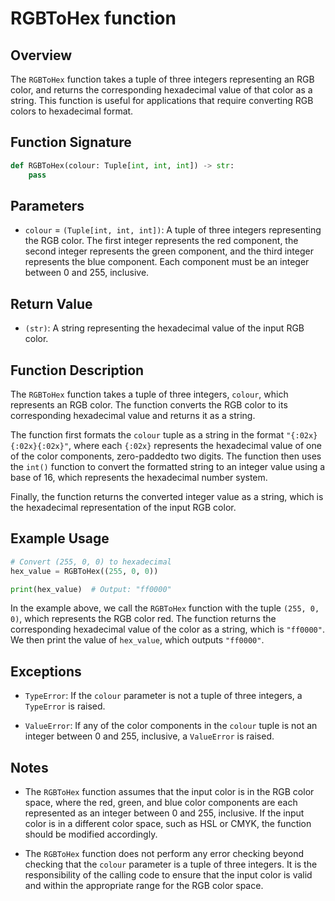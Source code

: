 # RGBToHex function

## Overview

The `RGBToHex` function takes a tuple of three integers representing an RGB color, and returns the corresponding hexadecimal value of that color as a string. This function is useful for applications that require converting RGB colors to hexadecimal format.

## Function Signature

```py
def RGBToHex(colour: Tuple[int, int, int]) -> str:
    pass
```

## Parameters

- `colour` = `(Tuple[int, int, int])`: A tuple of three integers representing the RGB color. The first integer represents the red component, the second integer represents the green component, and the third integer represents the blue component. Each component must be an integer between 0 and 255, inclusive.

## Return Value

- `(str)`: A string representing the hexadecimal value of the input RGB color.

## Function Description

The `RGBToHex` function takes a tuple of three integers, `colour`, which represents an RGB color. The function converts the RGB color to its corresponding hexadecimal value and returns it as a string.

The function first formats the `colour` tuple as a string in the format `"{:02x}{:02x}{:02x}"`, where each `{:02x}` represents the hexadecimal value of one of the color components, zero-paddedto two digits. The function then uses the `int()` function to convert the formatted string to an integer value using a base of 16, which represents the hexadecimal number system.

Finally, the function returns the converted integer value as a string, which is the hexadecimal representation of the input RGB color.

## Example Usage

```py
# Convert (255, 0, 0) to hexadecimal
hex_value = RGBToHex((255, 0, 0))

print(hex_value)  # Output: "ff0000"
```

In the example above, we call the `RGBToHex` function with the tuple `(255, 0, 0)`, which represents the RGB color red. The function returns the corresponding hexadecimal value of the color as a string, which is `"ff0000"`. We then print the value of `hex_value`, which outputs `"ff0000"`.

## Exceptions

- `TypeError`: If the `colour` parameter is not a tuple of three integers, a `TypeError` is raised.

- `ValueError`: If any of the color components in the `colour` tuple is not an integer between 0 and 255, inclusive, a `ValueError` is raised.

## Notes

- The `RGBToHex` function assumes that the input color is in the RGB color space, where the red, green, and blue color components are each represented as an integer between 0 and 255, inclusive. If the input color is in a different color space, such as HSL or CMYK, the function should be modified accordingly.

- The `RGBToHex` function does not perform any error checking beyond checking that the `colour` parameter is a tuple of three integers. It is the responsibility of the calling code to ensure that the input color is valid and within the appropriate range for the RGB color space.
